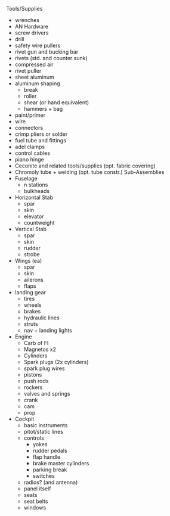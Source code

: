 Tools/Supplies
 - wrenches
 - AN Hardware
 - screw drivers
 - drill
 - safety wire pullers
 - rivet gun and bucking bar
 - rivets (std. and counter sunk)
 - compressed air
 - rivet puller
 - sheet aluminum
 - aluminum shaping
    - break
    - roller
    - shear (or hand equivalent)
    - hammers + bag
 - paint/primer
 - wire
 - connectors
 - crimp pliers or solder
 - fuel tube and fittings
 - adel clamps
 - control cables
 - piano hinge
 - Ceconite and related tools/supplies (opt. fabric covering)
 - Chromoly tube + welding (opt. tube constr.)
Sub-Assemblies
 - Fuselage
    - n stations
    - bulkheads
 - Horizontal Stab
    - spar
    - skin
    - elevator
    - countweight
 - Vertical Stab
    - spar
    - skin
    - rudder
    - strobe
 - Wings (ea)
    - spar
    - skin
    - ailerons
    - flaps
  - landing gear
     - tires
     - wheels
     - brakes
     - hydraulic lines
     - struts
     - nav + landing lights
 - Engine
    - Carb of FI
    - Magnetos x2
    - Cylinders
    - Spark plugs (2x cylinders)
    - spark plug wires
    - pistons
    - push rods
    - rockers
    - valves and springs
    - crank
    - cam
    - prop
 - Cockpit
    - basic instruments
    - pitot/static lines
    - controls
       - yokes
       - rudder pedals
       - flap handle
       - brake master cylinders
       - parking break
      - switches
    - radios? (and antenna)
    - panel itself
    - seats
    - seat belts
    - windows
